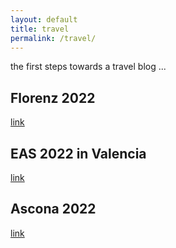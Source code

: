 ```yaml
---
layout: default
title: travel
permalink: /travel/
---
```


the first steps towards a travel blog ...

## Florenz 2022

[link](/travel/florence)


## EAS 2022 in Valencia

[link](/travel/valencia)

## Ascona 2022

[link](/travel/ascona)
